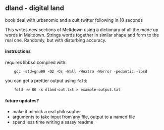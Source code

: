 ## dland - digital land
book deal with urbanomic and a cult twitter following in 10 seconds

This writes new sections of Meltdown using a dictionary of all the made up words
in Meltdown. Strings words together in similar shape and form to the real one.
Randomly, but with disturbing accuracy.

#### instructions
requires libbsd
compiled with:
```
    gcc -std=gnu99 -O2 -Os -Wall -Wextra -Werror -pedantic -lbsd
```

you can get a prettier output using ``fold``:
```
    fold -w 80 -s dland-out.txt > example-output.txt
```

#### future updates?
* make it mimick a real philosopher
* arguments to take input from any file, output to a named file
* spend less time writing a sassy readme
